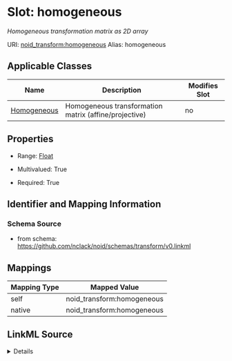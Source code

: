 

# Slot: homogeneous 


_Homogeneous transformation matrix as 2D array_





URI: [noid_transform:homogeneous](https://github.com/nclack/noid/schemas/transform/homogeneous)
Alias: homogeneous

<!-- no inheritance hierarchy -->





## Applicable Classes

| Name | Description | Modifies Slot |
| --- | --- | --- |
| [Homogeneous](Homogeneous.md) | Homogeneous transformation matrix (affine/projective) |  no  |







## Properties

* Range: [Float](Float.md)

* Multivalued: True

* Required: True





## Identifier and Mapping Information







### Schema Source


* from schema: https://github.com/nclack/noid/schemas/transform/v0.linkml




## Mappings

| Mapping Type | Mapped Value |
| ---  | ---  |
| self | noid_transform:homogeneous |
| native | noid_transform:homogeneous |




## LinkML Source

<details>
```yaml
name: homogeneous
description: Homogeneous transformation matrix as 2D array
from_schema: https://github.com/nclack/noid/schemas/transform/v0.linkml
rank: 1000
list_elements_ordered: true
alias: homogeneous
owner: Homogeneous
domain_of:
- Homogeneous
range: float
required: true
multivalued: true

```
</details>